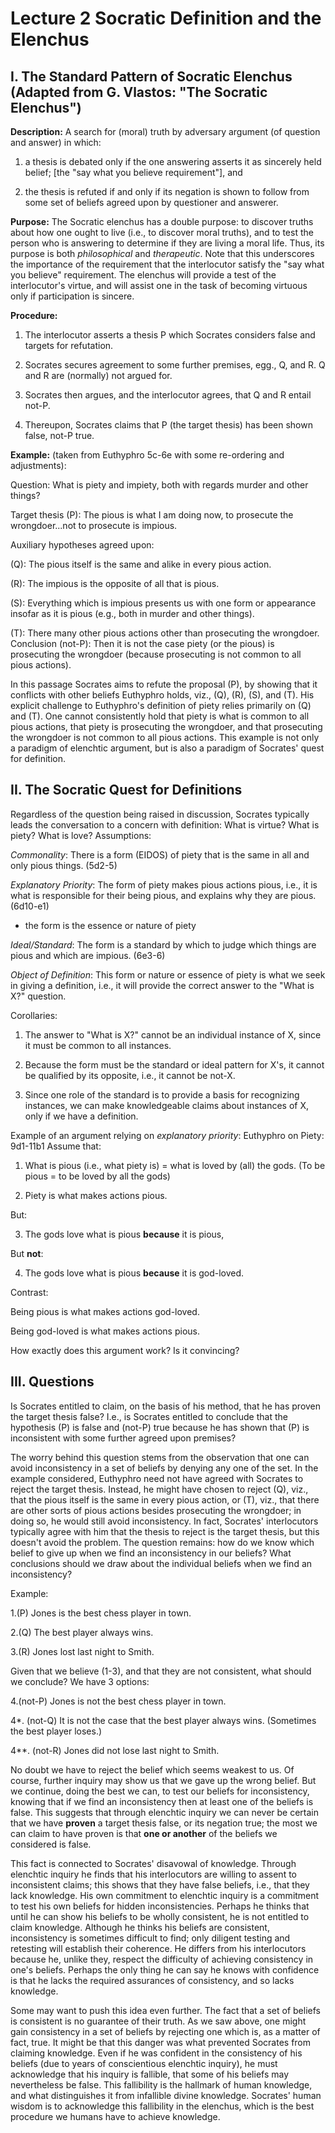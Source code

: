 # Lecture 2 Socratic Definition and the Elenchus 

## I. The Standard Pattern of Socratic Elenchus  (Adapted from G. Vlastos: "The Socratic Elenchus") 

**Description:** A search for (moral) truth by adversary argument (of question and answer) in which: 

1. a thesis is debated only if the one answering asserts it as sincerely held belief; [the "say what you believe requirement"], and 

1. the thesis is refuted if and only if its negation is shown to follow from some set of beliefs agreed upon by questioner and answerer. 

**Purpose:** The Socratic elenchus has a double purpose: to discover truths about how one ought to live (i.e., to discover moral truths), and to test the person who is answering to determine if they are living a moral life. Thus, its purpose is both *philosophical* and *therapeutic*. Note that this underscores the importance of the requirement that the interlocutor satisfy the "say what you believe" requirement. The elenchus will provide a test of the interlocutor's virtue, and will assist one in the task of becoming virtuous only if participation is sincere. 

**Procedure:** 

1. The interlocutor asserts a thesis P which Socrates considers false and targets for refutation.  
 	
1. Socrates secures agreement to some further premises, egg., Q, and R. Q and R are (normally) not argued for. 

1. Socrates then argues, and the interlocutor agrees, that Q and R entail not-P.   

1. Thereupon, Socrates claims that P (the target thesis) has been shown false, not-P true. 

**Example:** (taken from Euthyphro 5c-6e with some re-ordering and adjustments): 

Question: What is piety and impiety, both with regards murder and other things?  

Target thesis (P): The pious is what I am doing now, to prosecute the wrongdoer...not to prosecute is impious. 

Auxiliary hypotheses agreed upon: 

(Q): The pious itself is the same and alike in every pious action. 

(R): The impious is the opposite of all that is pious.  

(S): Everything which is impious presents us with one form or appearance insofar as it is pious (e.g., both in murder and other things). 

(T): There many other pious actions other than prosecuting the wrongdoer. Conclusion (not-P): Then it is not the case piety (or the pious) is prosecuting the wrongdoer (because prosecuting is not common to all pious actions). 

In this passage Socrates aims to refute the proposal (P), by showing that it conflicts with other beliefs Euthyphro holds, viz., (Q), (R), (S), and (T).  His explicit challenge to Euthyphro's definition of piety relies primarily on (Q) and (T).  One cannot consistently hold that piety is what is common to all pious actions, that piety is prosecuting the wrongdoer, and that prosecuting the wrongdoer is not common to all pious actions.  This example is not only a paradigm of elenchtic argument, but is also a paradigm of Socrates' quest for definition.  

## II. The Socratic Quest for Definitions 

Regardless of the question being raised in discussion, Socrates typically leads the conversation to a concern with definition: What is virtue? What is piety? What is love? Assumptions: 

*Commonality*: There is a form (EIDOS) of piety that is the same in all and only pious things. (5d2-5) 

*Explanatory Priority*: The form of piety makes pious actions pious, i.e., it is what is responsible for their being pious, and explains why they are pious. (6d10-e1) 

- the form is the essence or nature of piety 

*Ideal/Standard*: The form is a standard by which to judge which things are pious and which are impious. (6e3-6) 

*Object of Definition*: This form or nature or essence of piety is what we seek in giving a definition, i.e., it will provide the correct answer to the "What is X?" question. 

Corollaries: 

1. The answer to "What is X?" cannot be an individual instance of X, since it must be common to all instances. 

1. Because the form must be the standard or ideal pattern for X's, it cannot be qualified by its opposite, i.e., it cannot be not-X. 

1. Since one role of the standard is to provide a basis for recognizing instances, we can make knowledgeable claims about instances of X, only if we have a definition. 

Example of an argument relying on *explanatory priority*: Euthyphro on Piety: 9d1-11b1 Assume that: 

1) What is pious (i.e., what piety is) = what is loved by (all) the gods. (To be pious = to be loved by all the gods) 

2) Piety is what makes actions pious. 

But: 

3) The gods love what is pious **because** it is pious, 

But **not**: 

4) The gods love what is pious **because** it is god-loved. 

Contrast: 

Being pious is what makes actions god-loved. 

Being god-loved is what makes actions pious. 

How exactly does this argument work?  Is it convincing? 

## III. Questions 

Is Socrates entitled to claim, on the basis of his method, that he has proven the target thesis false? I.e., is Socrates entitled to conclude that the hypothesis (P) is false and (not-P) true because he has shown that (P) is inconsistent with some further agreed upon premises? 

The worry behind this question stems from the observation that one can avoid inconsistency in a set of beliefs by denying any one of the set.  In the example considered, Euthyphro need not have agreed with Socrates to reject the target thesis.  Instead, he might have chosen to reject (Q), viz., that the pious itself is the same in every pious action, or (T), viz., that there are other sorts of pious actions besides prosecuting the wrongdoer; in doing so, he would still avoid inconsistency. In fact, Socrates' interlocutors typically agree with him that the thesis to reject is the target thesis, but this doesn't avoid the problem.  The question remains: how do we know which belief to give up when we find an inconsistency in our beliefs?  What conclusions should we draw about the individual beliefs when we find an inconsistency? 

Example: 

1.(P) Jones is the best chess player in town. 

2.(Q) The best player always wins. 

3.(R) Jones lost last night to Smith.

Given that we believe (1-3), and that they are not consistent, what should we conclude?  We have 3 options: 

4.(not-P)  Jones is not the best chess player in town. 

4*. (not-Q) It is not the case that the best player always wins. (Sometimes the best player loses.) 

4**. (not-R) Jones did not lose last night to Smith. 

No doubt we have to reject the belief which seems weakest to us.  Of course, further inquiry may show us that we gave up the wrong belief.  But we continue, doing the best we can, to test our beliefs for inconsistency, knowing that if we find an inconsistency then at least one of the beliefs is false. This suggests that through elenchtic inquiry we can never be certain that we have **proven** a target thesis false, or its negation true; the most we can claim to have proven is that **one or another** of the beliefs we considered is false. 

This fact is connected to Socrates' disavowal of knowledge.  Through elenchtic inquiry he finds that his interlocutors are willing to assent to inconsistent claims; this shows that they have false beliefs, i.e., that they lack knowledge.  His own commitment to elenchtic inquiry is a commitment to test his own beliefs for hidden inconsistencies.  Perhaps he thinks that until he can show his beliefs to be wholly consistent, he is not entitled to claim knowledge.  Although he thinks his beliefs are consistent, inconsistency is sometimes difficult to find; only diligent testing and retesting will establish their coherence. He differs from his interlocutors because he, unlike they, respect the difficulty of achieving consistency in one's beliefs.  Perhaps the only thing he can say he knows with confidence is that he lacks the required assurances of consistency, and so lacks knowledge. 

Some may want to push this idea even further.  The fact that a set of beliefs is consistent is no guarantee of their truth.  As we saw above, one might gain consistency in a set of beliefs by rejecting one which is, as a matter of fact, true.  It might be that this danger was what prevented Socrates from claiming knowledge.  Even if he was confident in the consistency of his beliefs (due to years of conscientious elenchtic inquiry), he must acknowledge that his inquiry is fallible, that some of his beliefs may nevertheless be false.  This fallibility is the hallmark of human knowledge, and what distinguishes it from infallible divine knowledge.  Socrates' human wisdom is to acknowledge this fallibility in the elenchus, which is the best procedure we humans have to achieve knowledge. 

